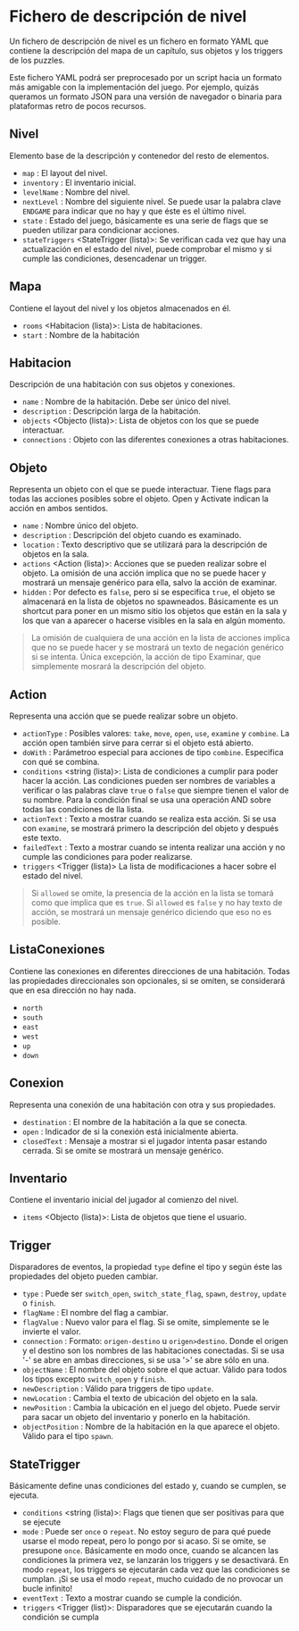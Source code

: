 Fichero de descripción de nivel
===============================

Un fichero de descripción de nivel es un fichero en formato YAML que contiene la descripción del
mapa de un capítulo, sus objetos y los triggers de los puzzles.

Este fichero YAML podrá ser preprocesado por un script hacia un formato más amigable con la implementación
del juego. Por ejemplo, quizás queramos un formato JSON para una versión de navegador o binaria para
plataformas retro de pocos recursos.

Nivel
-----

Elemento base de la descripción y contenedor del resto de elementos.

- `map` <Mapa>: El layout del nivel.
- `inventory` <Inventario>: El inventario inicial.
- `levelName` <string>: Nombre del nivel.
- `nextLevel` <string>: Nombre del siguiente nivel. Se puede usar la palabra clave `ENDGAME`
para indicar que no hay y que éste es el último nivel.
- `state` <map string-bool>: Estado del juego, básicamente es una serie de flags que se
pueden utilizar para condicionar acciones.
- `stateTriggers` <StateTrigger (lista)>: Se verifican cada vez que hay una actualización
en el estado del nivel, puede comprobar el mismo y si cumple las condiciones, desencadenar
un trigger.

Mapa
----

Contiene el layout del nivel y los objetos almacenados en él.

- `rooms` <Habitacion (lista)>: Lista de habitaciones.
- `start` <string>: Nombre de la habitación

Habitacion
----------

Descripción de una habitación con sus objetos y conexiones.

- `name` <string>: Nombre de la habitación. Debe ser único del nivel.
- `description` <string>: Descripción larga de la habitación.
- `objects` <Objecto (lista)>: Lista de objetos con los que se puede interactuar.
- `connections` <ListaConexiones>: Objeto con las diferentes conexiones a otras habitaciones.

Objeto
------

Representa un objeto con el que se puede interactuar. Tiene flags para todas las acciones posibles sobre
el objeto. Open y Activate indican la acción en ambos sentidos.

- `name` <string>: Nombre único del objeto.
- `description` <string>: Descripción del objeto cuando es examinado.
- `location` <string>: Texto descriptivo que se utilizará para la descripción de objetos en la sala.
- `actions` <Action (lista)>: Acciones que se pueden realizar sobre el objeto. La omisión de una
acción implica que no se puede hacer y mostrará un mensaje genérico para ella, salvo la acción de
examinar.
- `hidden` <bool>: Por defecto es `false`, pero si se especifica `true`, el objeto se almacenará
en la lista de objetos no spawneados. Básicamente es un shortcut para poner en un mismo sitio los
objetos que están en la sala y los que van a aparecer o hacerse visibles en la sala en algún momento.

> La omisión de cualquiera de una acción en la lista de acciones implica que no se puede
hacer y se mostrará un texto de negación genérico si se intenta. Única excepción, la acción de
tipo Examinar, que simplemente mosrará la descripción del objeto.

Action
------

Representa una acción que se puede realizar sobre un objeto.

- `actionType` <string>: Posibles valores: `take`, `move`, `open`, `use`, `examine`
y `combine`. La acción open también sirve para cerrar si el objeto está abierto.
- `doWith` <string>: Parámetroo especial para acciones de tipo `combine`. Especifica con 
qué se combina.
- `conditions` <string (lista)>: Lista de condiciones a cumplir para poder hacer la acción.
Las condiciones pueden ser nombres de variables a verificar o las palabras clave `true` o `false`
que siempre tienen el valor de su nombre. Para la condición final se usa una operación AND sobre
todas las condiciones de lla lista.
- `actionText` <string>: Texto a mostrar cuando se realiza esta acción.
Si se usa con `examine`, se mostrará primero la descripción del objeto y después este texto.
- `failedText` <string>: Texto a mostrar cuando se intenta realizar una acción y no cumple las
condiciones para poder realizarse.
- `triggers` <Trigger (lista)> La lista de modificaciones a hacer sobre el estado del nivel.

> Si `allowed` se omite, la presencia de la acción en la lista se tomará como que implica que
es `true`. Si `allowed` es `false` y no hay texto de acción, se mostrará un mensaje genérico
diciendo que eso no es posible.

ListaConexiones
---------------

Contiene las conexiones en diferentes direcciones de una habitación. Todas las propiedades direccionales
son opcionales, si se omiten, se considerará que en esa dirección no hay nada.

- `north` <Conexion>
- `south` <Conexion>
- `east` <Conexion>
- `west` <Conexion>
- `up` <Conexion>
- `down` <Conexion>

Conexion
--------

Representa una conexión de una habitación con otra y sus propiedades.

- `destination` <string>: El nombre de la habitación a la que se conecta.
- `open` <bool>: Indicador de si la conexión está inicialmente abierta.
- `closedText` <string>: Mensaje a mostrar si el jugador intenta pasar estando cerrada. Si se
omite se mostrará un mensaje genérico.

Inventario
----------

Contiene el inventario inicial del jugador al comienzo del nivel.

- `items` <Objecto (lista)>: Lista de objetos que tiene el usuario.

Trigger
-------

Disparadores de eventos, la propiedad `type` define el tipo y según éste las propiedades del objeto
pueden cambiar.

- `type` <string>: Puede ser `switch_open`, `switch_state_flag`, `spawn`, `destroy`,
`update` o `finish`.
- `flagName` <bool>: El nombre del flag a cambiar.
- `flagValue` <bool>: Nuevo valor para el flag. Si se omite, simplemente se le invierte el valor.
- `connection` <string>: Formato: `origen-destino` u `origen>destino`. Donde el origen y
el destino son los nombres de las habitaciones conectadas. Si se usa '-' se abre en
ambas direcciones, si se usa '>' se abre sólo en una.
- `objectName` <string>: El nombre del objeto sobre el que actuar. Válido para todos los tipos
excepto `switch_open` y `finish`.
- `newDescription` <string>: Válido para triggers de tipo `update`.
- `newLocation` <string>: Cambia el texto de ubicación del objeto en la sala.
- `newPosition` <string>: Cambia la ubicación en el juego del objeto. Puede servir para sacar
un objeto del inventario y ponerlo en la habitación.
- `objectPosition` <string>: Nombre de la habitación en la que aparece el objeto. Válido para
el tipo `spawn`.

StateTrigger
------------

Básicamente define unas condiciones del estado y, cuando se cumplen, se ejecuta.

- `conditions` <string (lista)>: Flags que tienen que ser positivas para que se ejecute
- `mode` <string>: Puede ser `once` o `repeat`. No estoy seguro de para qué puede usarse el modo
repeat, pero lo pongo por si acaso. Si se omite, se presupone `once`. Básicamente en modo once,
cuando se alcancen las condiciones la primera vez, se lanzarán los triggers y se desactivará. En
modo `repeat`, los triggers se ejecutarán cada vez que las condiciones se cumplan. ¡Si se usa el
modo `repeat`, mucho cuidado de no provocar un bucle infinito!
- `eventText` <string>: Texto a mostrar cuando se cumple la condición.
- `triggers` <Trigger (list)>: Disparadores que se ejecutarán cuando la condición se cumpla

